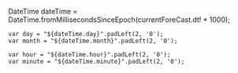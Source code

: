   DateTime dateTime =
        DateTime.fromMillisecondsSinceEpoch(currentForeCast.dt! * 1000);

    var day = "${dateTime.day}".padLeft(2, '0');
    var month = "${dateTime.month}".padLeft(2, '0');

    var hour = "${dateTime.hour}".padLeft(2, '0');
    var minute = "${dateTime.minute}".padLeft(2, '0');

